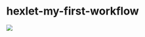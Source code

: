 # hexlet-my-first-workflow

<a href="https://github.com/VolodiaKuz/hexlet-my-first-workflow/actions/workflows/hello-world.yml/badge.svg"><img src="https://github.com/VolodiaKuz/hexlet-my-first-workflow/actions/workflows/hello-world.yml/badge.svg" /></a>
